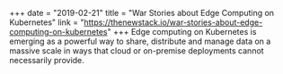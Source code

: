 +++
date = "2019-02-21"
title = "War Stories about Edge Computing on Kubernetes"
link = "https://thenewstack.io/war-stories-about-edge-computing-on-kubernetes"
+++
Edge computing on Kubernetes is emerging as a powerful way to share, distribute and manage data on a massive scale in ways that cloud or on-premise deployments cannot necessarily provide.